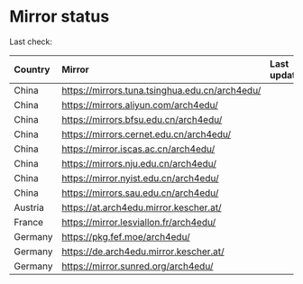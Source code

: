 <script src="./time.js"></script>
# Mirror status
Last check: <script type="text/javascript">localize(1725920389.6748316);</script>

|Country|Mirror|Last update|
|:------|:-----|:----------|
|China|https://mirrors.tuna.tsinghua.edu.cn/arch4edu/|<script type="text/javascript">localize(1725864150);</script>|
|China|https://mirrors.aliyun.com/arch4edu/|<script type="text/javascript">localize(1725864150);</script>|
|China|https://mirrors.bfsu.edu.cn/arch4edu/|<script type="text/javascript">localize(1725864150);</script>|
|China|https://mirrors.cernet.edu.cn/arch4edu/|<script type="text/javascript">localize(1725864150);</script>|
|China|https://mirror.iscas.ac.cn/arch4edu/|<script type="text/javascript">localize(1725864150);</script>|
|China|https://mirrors.nju.edu.cn/arch4edu/|<script type="text/javascript">localize(1725864150);</script>|
|China|https://mirror.nyist.edu.cn/arch4edu/|<script type="text/javascript">localize(1725864150);</script>|
|China|https://mirrors.sau.edu.cn/arch4edu/|<script type="text/javascript">localize(1725864150);</script>|
|Austria|https://at.arch4edu.mirror.kescher.at/|<script type="text/javascript">localize(1725864150);</script>|
|France|https://mirror.lesviallon.fr/arch4edu/|<script type="text/javascript">localize(1725864150);</script>|
|Germany|https://pkg.fef.moe/arch4edu/|<script type="text/javascript">localize(1725864150);</script>|
|Germany|https://de.arch4edu.mirror.kescher.at/|<script type="text/javascript">localize(1725864150);</script>|
|Germany|https://mirror.sunred.org/arch4edu/|<script type="text/javascript">localize(1725864150);</script>|

<script src="./tablefilter/tablefilter.js"></script>
<script src="./table.js"></script>